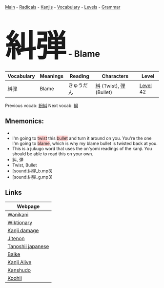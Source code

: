 <style> bigfont {font-size: 100px}</style>
[Main](../README.md) -
[Radicals](../radicals.md) -
[Kanjis](../kanjis.md) -
[Vocabulary](../vocabulary.md) -
[Levels](../levels.md) -
[Grammar](../grammar.md)
# <bigfont> 糾弾</bigfont> - Blame 

| Vocabulary | Meanings | Reading | Characters | Level |
| --- | --- | --- | --- | --- |
| 糾弾 | Blame | きゅうだん |  [糾](../kanjis/糾.md) (Twist), [弾](../kanjis/弾.md) (Bullet) | [Level 42](../levels/wk_level42.md) |

Previous vocab: [紛糾](紛糾.md) Next vocab: [綱](綱.md) 

## Mnemonics:

* 
* I'm going to <span style="background-color:#ffcccb"> twist</span> this <span style="background-color:#ffcccb"> bullet</span> and turn it around on you. You're the one I'm going to <span style="background-color:#ffcccb"> blame</span>, which is why my blame bullet is twisted back at you.
* This is a jukugo word that uses the on'yomi readings of the kanji. You should be able to read this on your own.
* 糾, 弾
* Twist, Bullet
* [sound:糾弾_b.mp3]
* [sound:糾弾_g.mp3]


## Links 

| Webpage |
| --- |
| [Wanikani          ](https://www.wanikani.com/kanji/糾弾) |
| [Wiktionary        ](https://en.wiktionary.org/wiki/糾弾) |
| [Kanji damage      ](http://www.kanjidamage.com/kanji/search?utf8=✓&q=糾弾) |
| [Jitenon           ](https://jitenon.com/kanji/糾弾) |
| [Tanoshii japanese ](https://www.tanoshiijapanese.com/dictionary/kanji.cfm?k=糾弾) |
| [Baike             ](https://baike.baidu.com/item/糾弾) |
| [Kanji Alive       ](https://app.kanjialive.com/糾弾) |
| [Kanshudo          ](https://www.kanshudo.com/searchmn?q=糾弾) |
| [Koohii            ](https://kanji.koohii.com/study/kanji/糾弾) |
